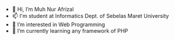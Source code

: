 - 👋 Hi, I’m Muh Nur Afrizal
- 📫 I'm student at Informatics Dept. of Sebelas Maret University
- 👀 I’m interested in Web Programming
- 🌱 I’m currently learning any framework of PHP

<!---
afrzl/afrzl is a ✨ special ✨ repository because its `README.md` (this file) appears on your GitHub profile.
You can click the Preview link to take a look at your changes.
--->
